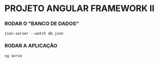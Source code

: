# PROJETO ANGULAR FRAMEWORK II 

### RODAR O "BANCO DE DADOS"
`json-server --watch db.json`


### RODAR A APLICAÇÃO
`ng serve`
